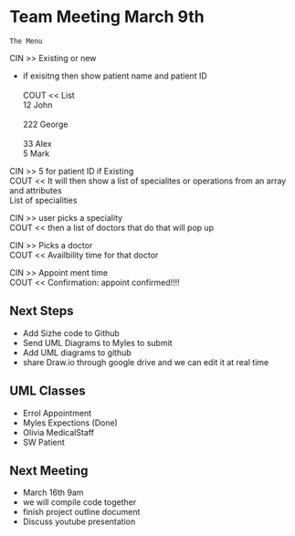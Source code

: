 # Team Meeting March 9th

	The Menu	
 
CIN >>	Existing or new			
- if exisitng then show patient name and patient ID <br>			
COUT << List  <br>
  12	John	<br>			
  222	George	<br>			
  33	Alex	<br>
  5	Mark	<br>			
							
							
CIN >>	5 for patient ID if Existing						
COUT <<	It will then show a list of specialites or operations from an array and attributes						
	List of specialities						
							
CIN >>	user picks a speciality						
COUT <<	then a list of doctors that do that will pop up						
							
CIN >>	Picks a doctor						
COUT <<	Availbility time for that doctor						
							
CIN >>	Appoint ment time						
COUT <<	Confirmation: appoint confirmed!!!!						

## Next Steps
- Add Sizhe code to Github
- Send UML Diagrams to Myles to submit 
- Add UML diagrams to github
- share Draw.io through google drive and we can edit it at real time

## UML Classes
- Errol	Appointment
- Myles	Expections (Done)
- Olivia	MedicalStaff
- SW	Patient

## Next Meeting 
- March 16th 9am 
- we will compile code together
- finish project outline document
- Discuss youtube presentation

